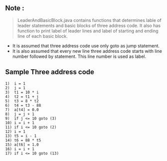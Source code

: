 ## Note :
> LeaderAndBasicBlock.java contains functions that determines
> lable of leader statements and basic blocks of three address
> code. It also has function to print label of leader lines and 
> label of starting and ending line of each basic block.

* It is assumed that three address code use only goto as jump 
  statement.
* It is also assumed that every new line three address code
  starts with line number followed by statement. This line 
  number is used as label.

## Sample Three address code
```
1)	i = 1
2)	j = 1
3)	t1 = 10 * i
4)	t2 = t1 + j
5)	t3 = 8 * t2
6)	t4 = t3 - 88
7)	a[t4] = 0.0
8)	j = j + 1
9)	if j <= 10 goto (3)
10)	i = i + 1
11)	if i <= 10 goto (2)
12)	i = 1
13)	t5 = i - 1
14)	t6 = 88 * t5
15)	a[t6] = 1.0
16)	i = i + 1
17)	if i <= 10 goto (13)
```

